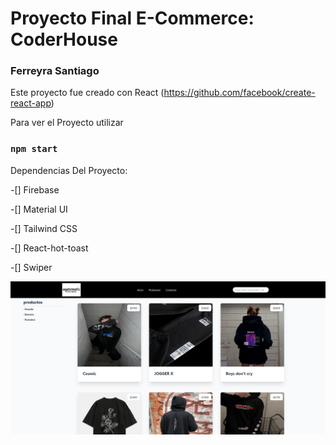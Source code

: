 # Proyecto Final E-Commerce: CoderHouse

### Ferreyra Santiago

Este proyecto fue creado con React (https://github.com/facebook/create-react-app)

Para ver el Proyecto utilizar
### `npm start`

Dependencias Del Proyecto:


-[] Firebase

-[] Material UI

-[] Tailwind CSS

-[] React-hot-toast

-[] Swiper

![](https://github.com/Ferreyra-Santiago/Systematic/blob/master/systematic-img.jpg)
